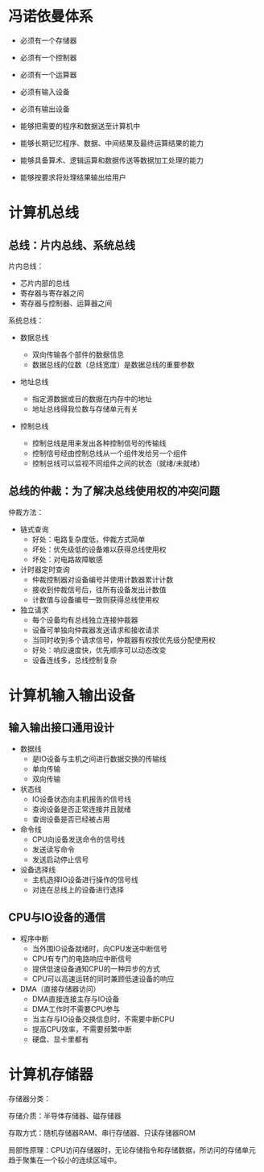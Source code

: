 # 冯诺依曼体系

- 必须有一个存储器

- 必须有一个控制器

- 必须有一个运算器

- 必须有输入设备

- 必须有输出设备

- 能够把需要的程序和数据送至计算机中

- 能够长期记忆程序、数据、中间结果及最终运算结果的能力

- 能够具备算术、逻辑运算和数据传送等数据加工处理的能力

- 能够按要求将处理结果输出给用户


# 计算机总线

## 总线：片内总线、系统总线

片内总线：

- 芯片内部的总线
- 寄存器与寄存器之间
- 寄存器与控制器、运算器之间

系统总线：

- 数据总线

  - 双向传输各个部件的数据信息
  - 数据总线的位数（总线宽度）是数据总线的重要参数

- 地址总线

  - 指定源数据或目的数据在内存中的地址
  - 地址总线得我位数与存储单元有关

- 控制总线

  - 控制总线是用来发出各种控制信号的传输线
  - 控制信号经由控制总线从一个组件发给另一个组件
  - 控制总线可以监视不同组件之间的状态（就绪/未就绪）

  

## 总线的仲裁：为了解决总线使用权的冲突问题

仲裁方法：

- 链式查询
  - 好处：电路复杂度低，仲裁方式简单
  - 坏处：优先级低的设备难以获得总线使用权
  - 坏处：对电路故障敏感
- 计时器定时查询
  - 仲裁控制器对设备编号并使用计数器累计计数
  - 接收到仲裁信号后，往所有设备发出计数值
  - 计数值与设备编号一致则获得总线使用权
- 独立请求
  - 每个设备均有总线独立连接仲裁器
  - 设备可单独向仲裁器发送请求和接收请求
  - 当同时收到多个请求信号，仲裁器有权按优先级分配使用权
  - 好处：响应速度快，优先顺序可以动态改变
  - 设备连线多，总线控制复杂

# 计算机输入输出设备

## 输入输出接口通用设计

- 数据线
  - 是IO设备与主机之间进行数据交换的传输线
  - 单向传输
  - 双向传输
- 状态线
  - IO设备状态向主机报告的信号线
  - 查询设备是否正常连接并且就绪
  - 查询设备是否已经被占用
- 命令线
  - CPU向设备发送命令的信号线
  - 发送读写命令
  - 发送启动停止信号
- 设备选择线
  - 主机选择IO设备进行操作的信号线
  - 对连在总线上的设备进行选择

## CPU与IO设备的通信

- 程序中断
  - 当外围IO设备就绪时，向CPU发送中断信号
  - CPU有专门的电路响应中断信号
  - 提供低速设备通知CPU的一种异步的方式
  - CPU可以高速运转的同时兼顾低速设备的响应
- DMA（直接存储器访问）
  - DMA直接连接主存与IO设备
  - DMA工作时不需要CPU参与
  - 当主存与IO设备交换信息时，不需要中断CPU
  - 提高CPU效率，不需要频繁中断
  - 硬盘、显卡里都有

# 计算机存储器

存储器分类：

存储介质：半导体存储器、磁存储器

存取方式：随机存储器RAM、串行存储器、只读存储器ROM

局部性原理：CPU访问存储器时，无论存储指令和存储数据，所访问的存储单元趋于聚集在一个较小的连续区域中。





















